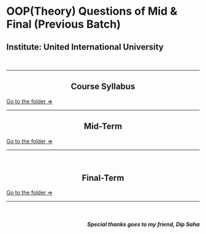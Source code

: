 # OOP(Theory) Questions of Mid & Final (Previous Batch)

## Institute: United International University


<br>


<hr>

<h2 align="center"> Course Syllabus </h2>



[Go to the folder =>](https://github.com/FahimFBA/Previous-OOP-Questions/tree/main/Syllabus)

<hr>





<h2 align="center"> Mid-Term </h2>



[Go to the folder =>](https://github.com/FahimFBA/Previous-OOP-Questions/tree/main/Mid)

<hr>

<br>


<h2 align="center"> Final-Term </h2>



[Go to the folder =>](https://github.com/FahimFBA/Previous-OOP-Questions/tree/main/Final)

<hr>


<br>
<h5 align="right">Special thanks goes to my friend, Dip Saha  </h5>